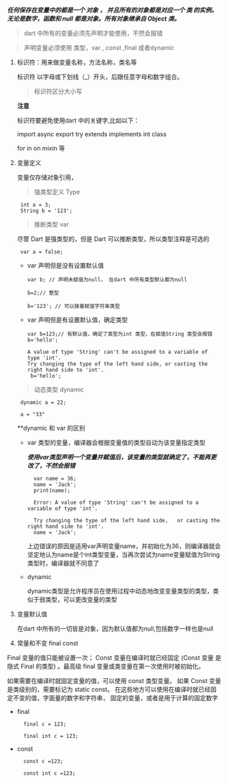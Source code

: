 ***任何保存在变量中的都是一个 对象 ， 并且所有的对象都是对应一个 类 的实例。 无论是数字，函数和 null 都是对象。所有对象继承自 Object 类。***

> dart 中所有的变量必须先声明才能使用，不然会报错

> 声明变量必须使用 类型，var , const ,final 或者dynamic 

1. 标识符：用来做变量名称，方法名称，类名等

   标识符 以字母或下划线（_）开头，后跟任意字母和数字组合。

   > 标识符区分大小写

   **注意**

   标识符要避免使用dart 中的关键字,比如以下：

   import async  export try extends implements int class 

   for in on mixin 等

2. 变量定义

    变量仅存储对象引用，

   > 强类型定义 Type

        int a = 3;
        String b = '123';
   
   > 推断类型 var

   尽管 Dart 是强类型的，但是 Dart 可以推断类型，所以类型注释是可选的

        var a = false;

   + var 声明但是没有设置默认值

         var b; // 声明未赋值为null， 在dart 中所有类型默认都为null

         b=2;// 整型

         b='123'; // 可以接着赋值字符串类型

   + var 声明但是有设置默认值，确定类型

         var b=123;// 有默认值，确定了类型为int 类型，在赋值String 类型会报错
         b='hello';

         A value of type 'String' can't be assigned to a variable of type 'int'.
         Try changing the type of the left hand side, or casting the right hand side to 'int'.
          b='hello';



   > 动态类型 dynamic

        dynamic a = 22;

        a = "33"

    **dynamic 和 var 的区别

    + var 类型的变量，编译器会根据变量值的类型自动为该变量指定类型

      ***使用var类型声明一个变量并赋值后，该变量的类型就确定了，不能再更改了，不然会报错***

            var name = 36;
            name = 'Jack';
            print(name);

            Error: A value of type 'String' can't be assigned to a variable of type 'int'.

            Try changing the type of the left hand side,   or casting the right hand side to 'int'.
            name = 'Jack';

        上边错误的原因是适用var声明变量name，并初始化为36，则编译器就会坚定地认为name是个int类型变量，当再次尝试为name变量赋值为String类型时，编译器就不同意了
    
    + dynamic 

       dynamic类型是允许程序员在使用过程中动态地改变变量类型的类型，类似于弱类型，可以更改变量的类型

3. 变量默认值

   在dart 中所有的一切皆是对象，因为默认值都为null,包括数字一样也是null

4. 常量和不变  final const

Final 变量的值只能被设置一次； Const 变量在编译时就已经固定 (Const 变量 是隐式 Final 的类型) 。最高级 final 变量或类变量在第一次使用时被初始化。

如果需要在编译时就固定变量的值，可以使用 const 类型变量。 如果 Const 变量是类级别的，需要标记为 static const。 在这些地方可以使用在编译时就已经固定不变的值，字面量的数字和字符串， 固定的变量，或者是用于计算的固定数字

+ final

        final c = 123;

        final int c = 123;

+ const 

        const c =123;

        const int c =123;